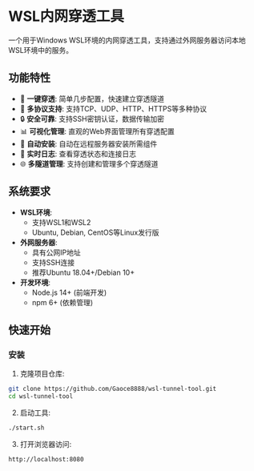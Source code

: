 # WSL内网穿透工具

一个用于Windows WSL环境的内网穿透工具，支持通过外网服务器访问本地WSL环境中的服务。

## 功能特性

- 🚀 **一键穿透**: 简单几步配置，快速建立穿透隧道
- 🔧 **多协议支持**: 支持TCP、UDP、HTTP、HTTPS等多种协议
- 🔒 **安全可靠**: 支持SSH密钥认证，数据传输加密
- 📊 **可视化管理**: 直观的Web界面管理所有穿透配置
- 🔄 **自动安装**: 自动在远程服务器安装所需组件
- 📝 **实时日志**: 查看穿透状态和连接日志
- 🌐 **多隧道管理**: 支持创建和管理多个穿透隧道

## 系统要求

- **WSL环境**: 
  - 支持WSL1和WSL2
  - Ubuntu, Debian, CentOS等Linux发行版
- **外网服务器**:
  - 具有公网IP地址
  - 支持SSH连接
  - 推荐Ubuntu 18.04+/Debian 10+
- **开发环境**:
  - Node.js 14+ (前端开发)
  - npm 6+ (依赖管理)

## 快速开始

### 安装

1. 克隆项目仓库:

```bash
git clone https://github.com/Gaoce8888/wsl-tunnel-tool.git
cd wsl-tunnel-tool
```

2. 启动工具:

```bash
./start.sh
```

3. 打开浏览器访问:

```
http://localhost:8080
```